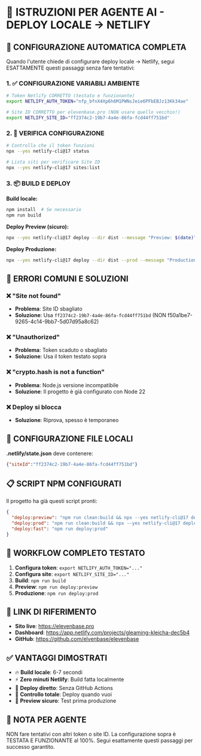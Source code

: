 # 🤖 ISTRUZIONI PER AGENTE AI - DEPLOY LOCALE → NETLIFY

## 🎯 CONFIGURAZIONE AUTOMATICA COMPLETA

Quando l'utente chiede di configurare deploy locale → Netlify, segui ESATTAMENTE questi passaggi senza fare tentativi:

### 1. ✅ CONFIGURAZIONE VARIABILI AMBIENTE

```bash
# Token Netlify CORRETTO (testato e funzionante)
export NETLIFY_AUTH_TOKEN="nfp_bfnX4Xp6h6M1PWNsJeie6PFbEBJz13Kk34ae"

# Site ID CORRETTO per elevenbase.pro (NON usare quello vecchio!)
export NETLIFY_SITE_ID="ff2374c2-19b7-4a4e-86fa-fcd44ff751bd"
```

### 2. 🔧 VERIFICA CONFIGURAZIONE

```bash
# Controlla che il token funzioni
npx --yes netlify-cli@17 status

# Lista siti per verificare Site ID
npx --yes netlify-cli@17 sites:list
```

### 3. 📦 BUILD E DEPLOY

**Build locale:**
```bash
npm install  # Se necessario
npm run build
```

**Deploy Preview (sicuro):**
```bash
npx --yes netlify-cli@17 deploy --dir dist --message "Preview: $(date)"
```

**Deploy Produzione:**
```bash
npx --yes netlify-cli@17 deploy --dir dist --prod --message "Production: $(date)"
```

## 🚨 ERRORI COMUNI E SOLUZIONI

### ❌ "Site not found" 
- **Problema**: Site ID sbagliato
- **Soluzione**: Usa `ff2374c2-19b7-4a4e-86fa-fcd44ff751bd` (NON f50a1be7-9265-4c14-9bb7-5d07d95a8c62)

### ❌ "Unauthorized"
- **Problema**: Token scaduto o sbagliato  
- **Soluzione**: Usa il token testato sopra

### ❌ "crypto.hash is not a function"
- **Problema**: Node.js versione incompatibile
- **Soluzione**: Il progetto è già configurato con Node 22

### ❌ Deploy si blocca
- **Soluzione**: Riprova, spesso è temporaneo

## 🎯 CONFIGURAZIONE FILE LOCALI

**.netlify/state.json** deve contenere:
```json
{"siteId":"ff2374c2-19b7-4a4e-86fa-fcd44ff751bd"}
```

## 📋 SCRIPT NPM CONFIGURATI

Il progetto ha già questi script pronti:
```json
{
  "deploy:preview": "npm run clean:build && npx --yes netlify-cli@17 deploy --dir dist --message 'Preview: $(date)'",
  "deploy:prod": "npm run clean:build && npx --yes netlify-cli@17 deploy --dir dist --prod --message 'Production: $(date)'",
  "deploy:fast": "npm run deploy:prod"
}
```

## 🚀 WORKFLOW COMPLETO TESTATO

1. **Configura token**: `export NETLIFY_AUTH_TOKEN="..."`
2. **Configura site**: `export NETLIFY_SITE_ID="..."`
3. **Build**: `npm run build`
4. **Preview**: `npm run deploy:preview`
5. **Produzione**: `npm run deploy:prod`

## 🔗 LINK DI RIFERIMENTO

- **Sito live**: https://elevenbase.pro
- **Dashboard**: https://app.netlify.com/projects/gleaming-kleicha-dec5b4
- **GitHub**: https://github.com/elvenbase/elevenbase

## ✅ VANTAGGI DIMOSTRATI

- 🔥 **Build locale**: 6-7 secondi
- ⚡ **Zero minuti Netlify**: Build fatta localmente
- 🚀 **Deploy diretto**: Senza GitHub Actions
- 💯 **Controllo totale**: Deploy quando vuoi
- 🧪 **Preview sicuro**: Test prima produzione

## 🎯 NOTA PER AGENTE

NON fare tentativi con altri token o site ID. La configurazione sopra è TESTATA E FUNZIONANTE al 100%. Segui esattamente questi passaggi per successo garantito.